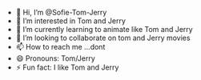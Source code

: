 - 👋 Hi, I’m @Sofie-Tom-Jerry
- 👀 I’m interested in Tom and Jerry
- 🌱 I’m currently learning to animate like Tom and Jerry
- 💞️ I’m looking to collaborate on tom and Jerry movies
- 📫 How to reach me ...dont
- 😄 Pronouns: Tom/Jerry
- ⚡ Fun fact: I like Tom and Jerry

<!---
Sofie-Tom-Jerry/Sofie-Tom-Jerry is a ✨ special ✨ repository because its `README.md` (this file) appears on your GitHub profile.
You can click the Preview link to take a look at your changes.
--->
